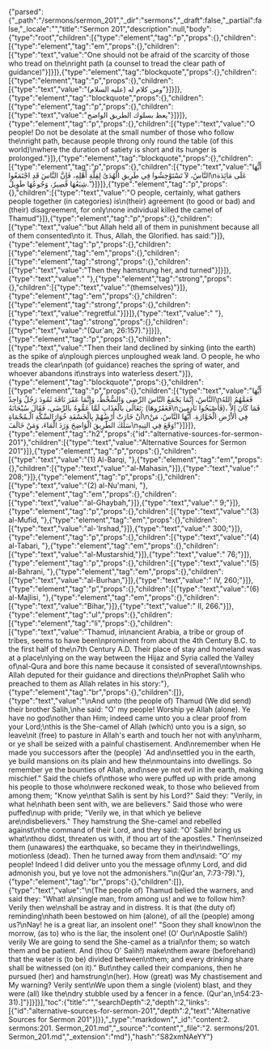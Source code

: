 {"parsed":{"_path":"/sermons/sermon_201","_dir":"sermons","_draft":false,"_partial":false,"_locale":"","title":"Sermon 201","description":null,"body":{"type":"root","children":[{"type":"element","tag":"p","props":{},"children":[{"type":"element","tag":"em","props":{},"children":[{"type":"text","value":"One should not be afraid of the scarcity of those who tread on the\nright path (a counsel to tread the clear path of guidance)"}]}]},{"type":"element","tag":"blockquote","props":{},"children":[{"type":"element","tag":"p","props":{},"children":[{"type":"text","value":"ومن كلام له (عليه السلام)"}]}]},{"type":"element","tag":"blockquote","props":{},"children":[{"type":"element","tag":"p","props":{},"children":[{"type":"text","value":"يعظ بسلوك الطريق الواضح"}]}]},{"type":"element","tag":"p","props":{},"children":[{"type":"text","value":"O people! Do not be desolate at the small number of those who follow the\nright path, because people throng only round the table (of this world)\nwhere the duration of satiety is short and its hunger is prolonged."}]},{"type":"element","tag":"blockquote","props":{},"children":[{"type":"element","tag":"p","props":{},"children":[{"type":"text","value":"أَيُّهَا النَّاسُ، لاَ تَسْتَوْحِشُوا فِي طَرِيقِ الْهُدَىُ لِقِلَّةِ أَهْلِهِ، فَإِنَّ النَّاسَ قَدِ اجْتَمَعُوا\nعَلَى مَائِدَة شِبَعُهَا قَصِيرٌ، وَجُوعُهَا طَوِيلٌ."}]}]},{"type":"element","tag":"p","props":{},"children":[{"type":"text","value":"O people, certainly, what gathers people together (in categories) is\n(their) agreement (to good or bad) and (their) disagreement, for only\none individual killed the camel of Thamud"}]},{"type":"element","tag":"p","props":{},"children":[{"type":"text","value":"but Allah held all of them in punishment because all of them consented\nto it. Thus, Allah, the Glorified. has said:"}]},{"type":"element","tag":"p","props":{},"children":[{"type":"element","tag":"em","props":{},"children":[{"type":"element","tag":"strong","props":{},"children":[{"type":"text","value":"Then they hamstrung her, and turned"}]}]},{"type":"text","value":" "},{"type":"element","tag":"strong","props":{},"children":[{"type":"text","value":"(themselves)"}]},{"type":"element","tag":"em","props":{},"children":[{"type":"element","tag":"strong","props":{},"children":[{"type":"text","value":"regretful."}]}]},{"type":"text","value":" "},{"type":"element","tag":"strong","props":{},"children":[{"type":"text","value":"(Qur'an, 26:157)."}]}]},{"type":"element","tag":"p","props":{},"children":[{"type":"text","value":"Then their land declined by sinking (into the earth) as the spike of a\nplough pierces unploughed weak land. O people, he who treads the clear\npath (of guidance) reaches the spring of water, and whoever abandons it\nstrays into waterless desert."}]},{"type":"element","tag":"blockquote","props":{},"children":[{"type":"element","tag":"p","props":{},"children":[{"type":"text","value":"أَيُّهَا النَّاسُ، إِنَّمَا يَجْمَعُ النَّاسَ الرِّضِى وَالسُّخْطُ، وَإِنَّمَا عَقَرَ نَاقَةَ ثَمُودَ رَجُلٌ وَاحِدٌ\nفَعَمَّهُمُ اللهُ تَعَالَى بالْعَذَابِ لَمَّا عَمُّوهُ بالرِّضَى، فَقَالَ سُبْحَانَهُ: (فَعَقَرُوهَا\nفَأَصْبَحُوا نَادِمِينَ)، فَمَا كَانَ إِلاَّ أَنْ خَارَتْ أَرْضُهُمْ بِالْخَسْفَةِ خُوَارَالسِّكَّةِ الْـمُحْمَاةِ\nفِي الاْرْضِ الْخَوَّارَةِ. أَيُّهَا النَّاسُ، مَنْ سَلَكَ الطّرِيقَ الْوَاضِحَ وَرَدَ الْمَاءَ، وَمَنْ خَالَفَ\nوَقَعَ فِي التِيهِ!"}]}]},{"type":"element","tag":"h2","props":{"id":"alternative-sources-for-sermon-201"},"children":[{"type":"text","value":"Alternative Sources for Sermon 201"}]},{"type":"element","tag":"p","props":{},"children":[{"type":"text","value":"(1) Al-Barqi, "},{"type":"element","tag":"em","props":{},"children":[{"type":"text","value":"al-Mahasin,"}]},{"type":"text","value":" 208;"}]},{"type":"element","tag":"p","props":{},"children":[{"type":"text","value":"(2) al-Nu'mani, "},{"type":"element","tag":"em","props":{},"children":[{"type":"text","value":"al-Ghaybah,"}]},{"type":"text","value":" 9;"}]},{"type":"element","tag":"p","props":{},"children":[{"type":"text","value":"(3) al-Mufid, "},{"type":"element","tag":"em","props":{},"children":[{"type":"text","value":"al-'Irshad,"}]},{"type":"text","value":" 300;"}]},{"type":"element","tag":"p","props":{},"children":[{"type":"text","value":"(4) al-Tabari, "},{"type":"element","tag":"em","props":{},"children":[{"type":"text","value":"al-Mustarshid,"}]},{"type":"text","value":" 76;"}]},{"type":"element","tag":"p","props":{},"children":[{"type":"text","value":"(5) al-Bahrani, "},{"type":"element","tag":"em","props":{},"children":[{"type":"text","value":"al-Burhan,"}]},{"type":"text","value":" IV, 260;"}]},{"type":"element","tag":"p","props":{},"children":[{"type":"text","value":"(6) al-Majlisi, "},{"type":"element","tag":"em","props":{},"children":[{"type":"text","value":"Bihar,"}]},{"type":"text","value":" II, 266."}]},{"type":"element","tag":"ul","props":{},"children":[{"type":"element","tag":"li","props":{},"children":[{"type":"text","value":"Thamud, in\nancient Arabia, a tribe or group of tribes, seems to have been\nprominent from about the 4th Century B.C. to the first half of the\n7th Century A.D. Their place of stay and homeland was at a place\nlying on the way between the Hijaz and Syria called the Valley of\nal-Qura and bore this name because it consisted of several\ntownships. Allah deputed for their guidance and directions the\nProphet Salih who preached to them as Allah relates in his story:"},{"type":"element","tag":"br","props":{},"children":[]},{"type":"text","value":"\nAnd unto (the people of) Thamud (We did send) their brother Salih,\nhe said: \"O' my people! Worship ye Allah (alone). Ye have no god\nother than Him; indeed came unto you a clear proof from your Lord;\nthis is the She-camel of Allah (which) unto you is a sign, so leave\nit (free) to pasture in Allah's earth and touch her not with any\nharm, or ye shall be seized with a painful chastisement. And\nremember when He made you successors after the (people) `Ad and\nsettled you in the earth, ye build mansions on its plain and hew the\nmountains into dwellings. So remember ye the bounties of Allah, and\nsee ye not evil in the earth, making mischief.\" Said the chiefs of\nthose who were puffed up with pride among his people to those who\nwere reckoned weak, to those who believed from among them; \"Know ye\nthat Salih is sent by his Lord?\" Said they: \"Verily, in what he\nhath been sent with, we are believers.\" Said those who were puffed\nup with pride; \"Verily we, in that which ye believe are\ndisbelievers.\" They hamstrung the She-camel and rebelled against\nthe command of their Lord, and they said: \"O' Salih! bring us what\nthou didst, threaten us with, if thou art of the apostles.\" Then\nseized them (unawares) the earthquake, so became they in their\ndwellings, motionless (dead). Then he turned away from them and\nsaid: \"O' my people! Indeed I did deliver unto you the message of\nmy Lord, and did admonish you, but ye love not the admonishers.\"\n(Qur'an, 7:73-79)."},{"type":"element","tag":"br","props":{},"children":[]},{"type":"text","value":"\n(The people of) Thamud belied the warners, and said they: \"What! a\nsingle man, from among us! and we to follow him? Verily then we\nshall be astray and in distress. It is that (the duty of) reminding\nhath been bestowed on him (alone), of all the (people) among us?\nNay! he is a great liar, an insolent one!\" \"Soon they shall know\non the morrow, (as to) who is the liar, the insolent one! (O' Our\nApostle Salih!) verily We are going to send the She-camel as a trial\nfor them; so watch them and be patient. And (thou O' Salih!) make\nthem aware (beforehand) that the water is (to be) divided between\nthem; and every drinking share shall be witnessed (on it).\" But\nthey called their companions, then he pursued (her) and hamstrung\n(her). How (great) was My chastisement and My warning? Verily sent\nWe upon them a single (violent) blast, and they were (all) like the\ndry stubble used by a fencer in a fence. (Qur'an,\n54:23-31).]"}]}]}],"toc":{"title":"","searchDepth":2,"depth":2,"links":[{"id":"alternative-sources-for-sermon-201","depth":2,"text":"Alternative Sources for Sermon 201"}]}},"_type":"markdown","_id":"content:2. sermons:201. Sermon_201.md","_source":"content","_file":"2. sermons/201. Sermon_201.md","_extension":"md"},"hash":"S82xmNAeYY"}